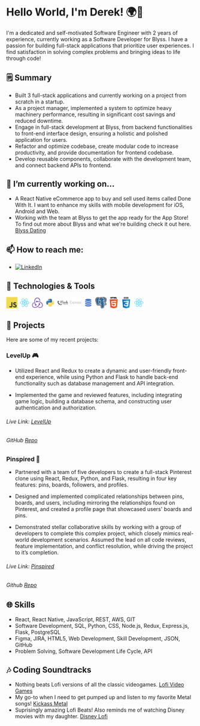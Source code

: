 # Hello World, I'm Derek! 🌍👋

I'm a dedicated and self-motivated Software Engineer with 2 years of experience, currently working as a Software Developer for Blyss. I have a passion for building full-stack applications that prioritize user experiences. I find satisfaction in solving complex problems and bringing ideas to life through code!

## 🗒️ Summary

- Built 3 full-stack applications and currently working on a project from scratch in a startup.
- As a project manager, implemented a system to optimize heavy machinery performance, resulting in significant cost savings and reduced downtime.
- Engage in full-stack development at Blyss, from backend functionalities to front-end interface design, ensuring a holistic and polished application for users.
- Refactor and optimize codebase, create modular code to increase productivity, and provide documentation for frontend codebase.
- Develop reusable components, collaborate with the development team, and connect backend APIs to frontend.

## 🔭 I’m currently working on...
- A React Native eCommerce app to buy and sell used items called Done With It. I want to enhance my skills with mobile development for iOS, Android and Web.
- Working with the team at Blyss to get the app ready for the App Store! To find out more about Blyss and what we're building check it out here. 
  [Blyss Dating](https://www.blyssdating.com/)

## 📫 How to reach me: 
- [![LinkedIn](https://img.shields.io/badge/LinkedIn-Connect-blue?style=flat-square&logo=linkedin&logoColor=white)](https://www.linkedin.com/in/derek-emsbach-5a35251a4/)



## 🔧 Technologies & Tools

<div>
  <img src="https://raw.githubusercontent.com/github/explore/master/topics/javascript/javascript.png" alt="JavaScript" width="30" height="30"> 
  <img src="https://raw.githubusercontent.com/github/explore/master/topics/react/react.png" alt="React" width="30" height="30">
  <img src="https://raw.githubusercontent.com/github/explore/master/topics/redux/redux.png" alt="Redux" width="30" height="30">
  <img src="https://raw.githubusercontent.com/github/explore/master/topics/python/python.png" alt="Python" width="30" height="30">
  <img src="https://raw.githubusercontent.com/github/explore/master/topics/flask/flask.png" alt="Flask" width="30" height="30">
  <img src="https://raw.githubusercontent.com/github/explore/master/topics/express/express.png" alt="Express" width="30" height="30">
  <img src="https://raw.githubusercontent.com/github/explore/master/topics/sql/sql.png" alt="SQL" width="30" height="30">
  <img src="https://raw.githubusercontent.com/github/explore/master/topics/postgresql/postgresql.png" alt="PostgreSQL" width="30" height="30">
  <img src="https://raw.githubusercontent.com/github/explore/master/topics/html/html.png" alt="HTML" width="30" height="30">
  <img src="https://raw.githubusercontent.com/github/explore/master/topics/css/css.png" alt="CSS" width="30" height="30">
  <img src="https://raw.githubusercontent.com/github/explore/master/topics/react-native/react-native.png" alt="React Native" width="30" height="30">
  <!-- Add more technologies and tools as needed -->
</div>

## 🚀 Projects

Here are some of my recent projects:

### LevelUp 🎮
- Utilized React and Redux to create a dynamic and user-friendly front-end experience, while using Python and Flask to handle back-end functionality such as database management and API integration. 

- Implemented the game and reviewed features, including integrating game logic, building a database schema, and constructing user authentication and authorization.
###### Live Link: [LevelUp](https://level-up-7k83.onrender.com/)         
###### GitHub [Repo](https://github.com/Derek-Emsbach/level-up-games)

### Pinspired 📌
- Partnered with a team of five developers to create a full-stack Pinterest clone using React, Redux, Python, and Flask, resulting in four key features: pins, boards, followers, and profiles. 

- Designed and implemented complicated relationships between pins, boards, and users, including mirroring the relationships found on Pinterest, and created a profile page that showcased users' boards and pins. 

- Demonstrated stellar collaborative skills by working with a group of developers to complete this complex project, which closely mimics real-world development scenarios. Assumed the lead on all code reviews, feature implementation, and conflict resolution, while driving the project to it’s completion. 
###### Live Link: [Pinspired](https://pinspired.onrender.com/)             
###### Github [Repo](https://github.com/Derek-Emsbach/pinteresting-group-project)


## 🌐 Skills

- React, React Native, JavaScript, REST, AWS, GIT
- Software Development, SQL, Python, CSS, Node.js, Redux, Express.js, Flask, PostgreSQL
- Figma, JIRA, HTML5, Web Development, Skill Development, JSON, GitHub
- Problem Solving, Software Development Life Cycle, API

## 🎶 Coding Soundtracks

- Nothing beats Lofi versions of all the classic videogames. [Lofi Video Games](https://open.spotify.com/playlist/7hwqqdOd3AF3ilHoimrnfE?si=9c453bff8ea84ba3)
- My go-to when I need to get pumped up and listen to my favorite Metal songs! [Kickass Metal](https://open.spotify.com/playlist/37i9dQZF1DWTcqUzwhNmKv?si=b8189240bae64263)
- Suprisingly amazing Lofi Beats! Also reminds me of watching Disney movies with my daughter. [Disney Lofi]([https://open.spotify.com/playlist/0vvXsWCC9xrXsKd4FyS8kM?si=de28668651aa40d8](https://open.spotify.com/artist/2ETOhMwFhRRTCH8M1ge17v?si=9yV3Bj8BRpOtzUG2m2PQPg))



<!--
**Derek-Emsbach/Derek-Emsbach** is a ✨ _special_ ✨ repository because its `README.md` (this file) appears on your GitHub profile.

Here are some ideas to get you started:

- 🌱 I’m currently learning ...
- 👯 I’m looking to collaborate on ...
- 🤔 I’m looking for help with ...
- 💬 Ask me about ...
- 📫 How to reach me: ...
- 😄 Pronouns: ...
- ⚡ Fun fact: ...
-->
